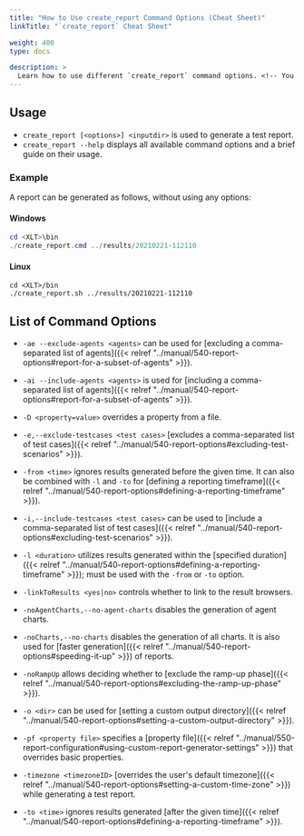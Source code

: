 ```yaml
---
title: "How to Use create_report Command Options (Cheat Sheet)"
linkTitle: "`create_report` Cheat Sheet"

weight: 400
type: docs

description: >
  Learn how to use different `create_report` command options. <!-- You will find the usage instructions and a list of available commands below. -->
---
```

## Usage
- `create_report [<options>] <inputdir>` is used to generate a test report.
- `create_report --help` displays all available command options and a brief guide on their usage.

### Example

 A report can be generated as follows, without using any options:
#### Windows
```powershell 
cd <XLT>\bin 
./create_report.cmd ../results/20210221-112110 
```
#### Linux
```shell 
cd <XLT>/bin 
./create_report.sh ../results/20210221-112110 
```

## List of Command Options
- `-ae --exclude-agents <agents>` can be used for [excluding a comma-separated list of agents]({{< relref "../manual/540-report-options#report-for-a-subset-of-agents" >}}).

- `-ai --include-agents <agents>` is used for [including a comma-separated list of agents]({{< relref "../manual/540-report-options#report-for-a-subset-of-agents" >}}). 

-  `-D <property=value>` overrides a property from a file.

- `-e,--exclude-testcases <test cases>` [excludes a comma-separated list of test cases]({{< relref "../manual/540-report-options#excluding-test-scenarios" >}}).

- `-from <time>` ignores results generated before the given time. It can also be combined with `-l` and `-to` for [defining a reporting timeframe]({{< relref "../manual/540-report-options#defining-a-reporting-timeframe" >}}).

- `-i,--include-testcases <test cases>` can be used to [include a comma-separated list of test cases]({{< relref "../manual/540-report-options#excluding-test-scenarios" >}}).
- `-l <duration>` utilizes results generated within the [specified duration]({{< relref "../manual/540-report-options#defining-a-reporting-timeframe" >}}); must be used with the `-from` or `-to` option.

- `-linkToResults <yes|no>` controls whether to link to the result browsers.

- `-noAgentCharts,--no-agent-charts` disables the generation of agent charts.

- `-noCharts,--no-charts` disables the generation of all charts. It is also used for [faster generation]({{< relref "../manual/540-report-options#speeding-it-up" >}}) of reports.

- `-noRampUp` allows deciding whether to [exclude the ramp-up phase]({{< relref "../manual/540-report-options#excluding-the-ramp-up-phase" >}}).

- `-o <dir>` can be used for [setting a custom output directory]({{< relref "../manual/540-report-options#setting-a-custom-output-directory" >}}).

- `-pf <property file>` specifies a [property file]({{< relref "../manual/550-report-configuration#using-custom-report-generator-settings" >}}) that overrides basic properties.

- `-timezone <timezoneID>` [overrides the user's default timezone]({{< relref "../manual/540-report-options#setting-a-custom-time-zone" >}}) while generating a test report.

- `-to <time>` ignores results generated [after the given time]({{< relref "../manual/540-report-options#defining-a-reporting-timeframe" >}}).